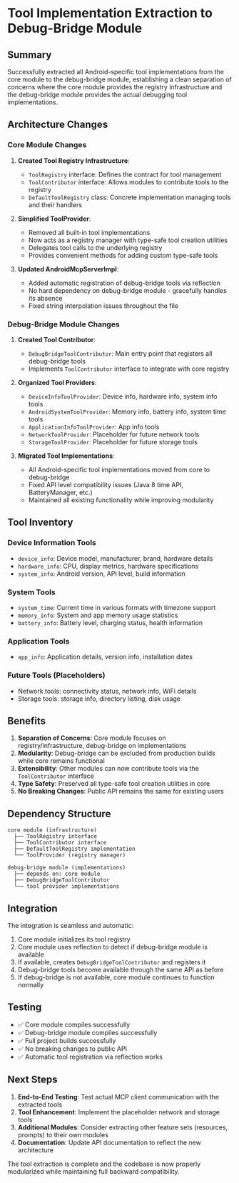 # Tool Implementation Extraction to Debug-Bridge Module

## Summary

Successfully extracted all Android-specific tool implementations from the core module to the
debug-bridge module, establishing a clean separation of concerns where the core module provides the
registry infrastructure and the debug-bridge module provides the actual debugging tool
implementations.

## Architecture Changes

### Core Module Changes

1. **Created Tool Registry Infrastructure**:
    - `ToolRegistry` interface: Defines the contract for tool management
    - `ToolContributor` interface: Allows modules to contribute tools to the registry
    - `DefaultToolRegistry` class: Concrete implementation managing tools and their handlers

2. **Simplified ToolProvider**:
    - Removed all built-in tool implementations
    - Now acts as a registry manager with type-safe tool creation utilities
    - Delegates tool calls to the underlying registry
    - Provides convenient methods for adding custom type-safe tools

3. **Updated AndroidMcpServerImpl**:
    - Added automatic registration of debug-bridge tools via reflection
    - No hard dependency on debug-bridge module - gracefully handles its absence
    - Fixed string interpolation issues throughout the file

### Debug-Bridge Module Changes

1. **Created Tool Contributor**:
    - `DebugBridgeToolContributor`: Main entry point that registers all debug-bridge tools
    - Implements `ToolContributor` interface to integrate with core registry

2. **Organized Tool Providers**:
    - `DeviceInfoToolProvider`: Device info, hardware info, system info tools
    - `AndroidSystemToolProvider`: Memory info, battery info, system time tools
    - `ApplicationInfoToolProvider`: App info tools
    - `NetworkToolProvider`: Placeholder for future network tools
    - `StorageToolProvider`: Placeholder for future storage tools

3. **Migrated Tool Implementations**:
    - All Android-specific tool implementations moved from core to debug-bridge
    - Fixed API level compatibility issues (Java 8 time API, BatteryManager, etc.)
    - Maintained all existing functionality while improving modularity

## Tool Inventory

### Device Information Tools

- `device_info`: Device model, manufacturer, brand, hardware details
- `hardware_info`: CPU, display metrics, hardware specifications
- `system_info`: Android version, API level, build information

### System Tools

- `system_time`: Current time in various formats with timezone support
- `memory_info`: System and app memory usage statistics
- `battery_info`: Battery level, charging status, health information

### Application Tools

- `app_info`: Application details, version info, installation dates

### Future Tools (Placeholders)

- Network tools: connectivity status, network info, WiFi details
- Storage tools: storage info, directory listing, disk usage

## Benefits

1. **Separation of Concerns**: Core module focuses on registry/infrastructure, debug-bridge on
   implementations
2. **Modularity**: Debug-bridge can be excluded from production builds while core remains functional
3. **Extensibility**: Other modules can now contribute tools via the `ToolContributor` interface
4. **Type Safety**: Preserved all type-safe tool creation utilities in core
5. **No Breaking Changes**: Public API remains the same for existing users

## Dependency Structure

```
core module (infrastructure)
  ├── ToolRegistry interface
  ├── ToolContributor interface  
  ├── DefaultToolRegistry implementation
  └── ToolProvider (registry manager)

debug-bridge module (implementations)
  ├── depends on: core module
  ├── DebugBridgeToolContributor
  └── tool provider implementations
```

## Integration

The integration is seamless and automatic:

1. Core module initializes its tool registry
2. Core module uses reflection to detect if debug-bridge module is available
3. If available, creates `DebugBridgeToolContributor` and registers it
4. Debug-bridge tools become available through the same API as before
5. If debug-bridge is not available, core module continues to function normally

## Testing

- ✅ Core module compiles successfully
- ✅ Debug-bridge module compiles successfully
- ✅ Full project builds successfully
- ✅ No breaking changes to public API
- ✅ Automatic tool registration via reflection works

## Next Steps

1. **End-to-End Testing**: Test actual MCP client communication with the extracted tools
2. **Tool Enhancement**: Implement the placeholder network and storage tools
3. **Additional Modules**: Consider extracting other feature sets (resources, prompts) to their own
   modules
4. **Documentation**: Update API documentation to reflect the new architecture

The tool extraction is complete and the codebase is now properly modularized while maintaining full
backward compatibility.